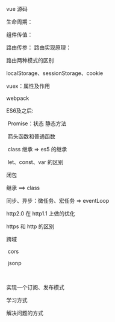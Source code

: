vue 源码

生命周期：

组件传值：

路由传参：
路由实现原理：

路由两种模式的区别

localStorage、sessionStorage、cookie

vuex：属性及作用

webpack



ES6及之后:

​		Promise：状态  静态方法

​		箭头函数和普通函数

​		class 继承 => es5 的继承

​		let、const、var 的区别

闭包

继承 ==> class

同步、异步：微任务、宏任务 => eventLoop

http2.0 在 http1.1  上做的优化

https 和 http 的区别

跨域

​	cors

​	jsonp

​	

实现一个订阅、发布模式



学习方式

解决问题的方式